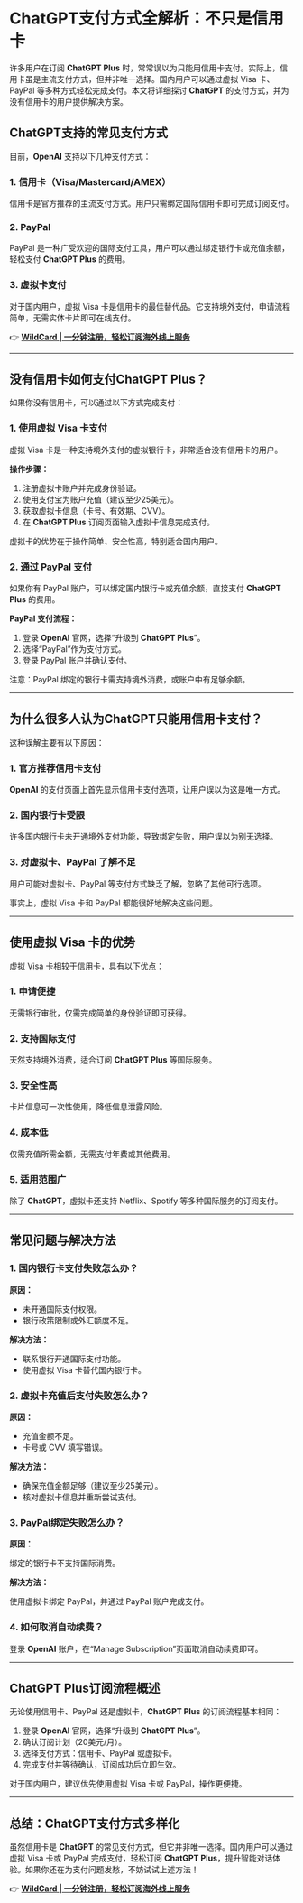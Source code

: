 # ChatGPT支付方式全解析：不只是信用卡

许多用户在订阅 **ChatGPT Plus** 时，常常误以为只能用信用卡支付。实际上，信用卡虽是主流支付方式，但并非唯一选择。国内用户可以通过虚拟 Visa 卡、PayPal 等多种方式轻松完成支付。本文将详细探讨 **ChatGPT** 的支付方式，并为没有信用卡的用户提供解决方案。

## ChatGPT支持的常见支付方式

目前，**OpenAI** 支持以下几种支付方式：

### 1. 信用卡（Visa/Mastercard/AMEX）

信用卡是官方推荐的主流支付方式。用户只需绑定国际信用卡即可完成订阅支付。

### 2. PayPal

PayPal 是一种广受欢迎的国际支付工具，用户可以通过绑定银行卡或充值余额，轻松支付 **ChatGPT Plus** 的费用。

### 3. 虚拟卡支付

对于国内用户，虚拟 Visa 卡是信用卡的最佳替代品。它支持境外支付，申请流程简单，无需实体卡片即可在线支付。

👉 **[WildCard | 一分钟注册，轻松订阅海外线上服务](https://bbtdd.com/WildCard)**

---

## 没有信用卡如何支付ChatGPT Plus？

如果你没有信用卡，可以通过以下方式完成支付：

### 1. 使用虚拟 Visa 卡支付

虚拟 Visa 卡是一种支持境外支付的虚拟银行卡，非常适合没有信用卡的用户。

**操作步骤：**

1. 注册虚拟卡账户并完成身份验证。
2. 使用支付宝为账户充值（建议至少25美元）。
3. 获取虚拟卡信息（卡号、有效期、CVV）。
4. 在 **ChatGPT Plus** 订阅页面输入虚拟卡信息完成支付。

虚拟卡的优势在于操作简单、安全性高，特别适合国内用户。

### 2. 通过 PayPal 支付

如果你有 PayPal 账户，可以绑定国内银行卡或充值余额，直接支付 **ChatGPT Plus** 的费用。

**PayPal 支付流程：**

1. 登录 **OpenAI** 官网，选择“升级到 **ChatGPT Plus**”。
2. 选择“PayPal”作为支付方式。
3. 登录 PayPal 账户并确认支付。

注意：PayPal 绑定的银行卡需支持境外消费，或账户中有足够余额。

---

## 为什么很多人认为ChatGPT只能用信用卡支付？

这种误解主要有以下原因：

### 1. 官方推荐信用卡支付

**OpenAI** 的支付页面上首先显示信用卡支付选项，让用户误以为这是唯一方式。

### 2. 国内银行卡受限

许多国内银行卡未开通境外支付功能，导致绑定失败，用户误以为别无选择。

### 3. 对虚拟卡、PayPal 了解不足

用户可能对虚拟卡、PayPal 等支付方式缺乏了解，忽略了其他可行选项。

事实上，虚拟 Visa 卡和 PayPal 都能很好地解决这些问题。

---

## 使用虚拟 Visa 卡的优势

虚拟 Visa 卡相较于信用卡，具有以下优点：

### 1. 申请便捷

无需银行审批，仅需完成简单的身份验证即可获得。

### 2. 支持国际支付

天然支持境外消费，适合订阅 **ChatGPT Plus** 等国际服务。

### 3. 安全性高

卡片信息可一次性使用，降低信息泄露风险。

### 4. 成本低

仅需充值所需金额，无需支付年费或其他费用。

### 5. 适用范围广

除了 **ChatGPT**，虚拟卡还支持 Netflix、Spotify 等多种国际服务的订阅支付。

---

## 常见问题与解决方法

### 1. 国内银行卡支付失败怎么办？

**原因：**

- 未开通国际支付权限。
- 银行政策限制或外汇额度不足。

**解决方法：**

- 联系银行开通国际支付功能。
- 使用虚拟 Visa 卡替代国内银行卡。

### 2. 虚拟卡充值后支付失败怎么办？

**原因：**

- 充值金额不足。
- 卡号或 CVV 填写错误。

**解决方法：**

- 确保充值金额足够（建议至少25美元）。
- 核对虚拟卡信息并重新尝试支付。

### 3. PayPal绑定失败怎么办？

**原因：**

绑定的银行卡不支持国际消费。

**解决方法：**

使用虚拟卡绑定 PayPal，并通过 PayPal 账户完成支付。

### 4. 如何取消自动续费？

登录 **OpenAI** 账户，在“Manage Subscription”页面取消自动续费即可。

---

## ChatGPT Plus订阅流程概述

无论使用信用卡、PayPal 还是虚拟卡，**ChatGPT Plus** 的订阅流程基本相同：

1. 登录 **OpenAI** 官网，选择“升级到 **ChatGPT Plus**”。
2. 确认订阅计划（20美元/月）。
3. 选择支付方式：信用卡、PayPal 或虚拟卡。
4. 完成支付并等待确认，订阅成功后立即生效。

对于国内用户，建议优先使用虚拟 Visa 卡或 PayPal，操作更便捷。

---

## 总结：ChatGPT支付方式多样化

虽然信用卡是 **ChatGPT** 的常见支付方式，但它并非唯一选择。国内用户可以通过虚拟 Visa 卡或 PayPal 完成支付，轻松订阅 **ChatGPT Plus**，提升智能对话体验。如果你还在为支付问题发愁，不妨试试上述方法！

👉 **[WildCard | 一分钟注册，轻松订阅海外线上服务](https://bbtdd.com/WildCard)**